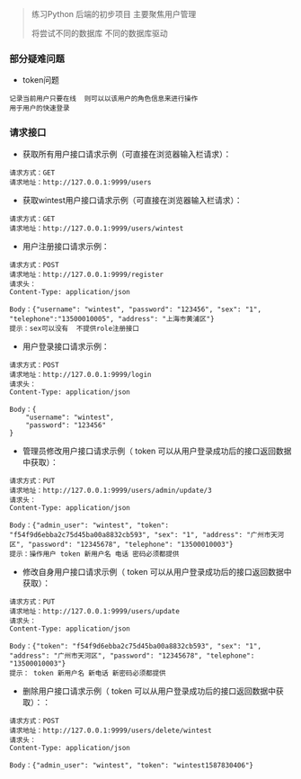 > 练习Python 后端的初步项目 主要聚焦用户管理
>
> 将尝试不同的数据库 不同的数据库驱动
>

### 部分疑难问题

- token问题

 ```
 记录当前用户只要在线  则可以以该用户的角色信息来进行操作
 用于用户的快速登录
 ```

### 请求接口

- 获取所有用户接口请求示例（可直接在浏览器输入栏请求）：

```
请求方式：GET
请求地址：http://127.0.0.1:9999/users
```

- 获取wintest用户接口请求示例（可直接在浏览器输入栏请求）：

```
请求方式：GET
请求地址：http://127.0.0.1:9999/users/wintest
```

- 用户注册接口请求示例：

```
请求方式：POST
请求地址：http://127.0.0.1:9999/register
请求头：
Content-Type: application/json

Body：{"username": "wintest", "password": "123456", "sex": "1", "telephone":"13500010005", "address": "上海市黄浦区"}
提示：sex可以没有  不提供role注册接口
```

- 用户登录接口请求示例：

```
请求方式：POST
请求地址：http://127.0.0.1:9999/login
请求头：
Content-Type: application/json

Body：{
    "username": "wintest",
    "password": "123456"
}
```

- 管理员修改用户接口请求示例（ token 可以从用户登录成功后的接口返回数据中获取）：

```
请求方式：PUT
请求地址：http://127.0.0.1:9999/users/admin/update/3
请求头：
Content-Type: application/json

Body：{"admin_user": "wintest", "token": "f54f9d6ebba2c75d45ba00a8832cb593", "sex": "1", "address": "广州市天河区", "password": "12345678", "telephone": "13500010003"}
提示：操作用户 token 新用户名 电话 密码必须都提供
```

- 修改自身用户接口请求示例（ token 可以从用户登录成功后的接口返回数据中获取）：

```
请求方式：PUT
请求地址：http://127.0.0.1:9999/users/update
请求头：
Content-Type: application/json

Body：{"token": "f54f9d6ebba2c75d45ba00a8832cb593", "sex": "1", "address": "广州市天河区", "password": "12345678", "telephone": "13500010003"}
提示： token 新用户名 新电话 新密码必须都提供
```

- 删除用户接口请求示例（ token 可以从用户登录成功后的接口返回数据中获取）：：

```
请求方式：POST
请求地址：http://127.0.0.1:9999/users/delete/wintest
请求头：
Content-Type: application/json

Body：{"admin_user": "wintest", "token": "wintest1587830406"}
```
